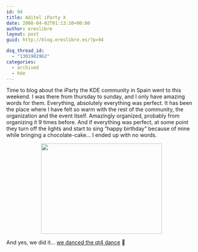 ```yaml
---
id: 94
title: Aditel iParty X
date: 2008-04-02T01:13:10+00:00
author: ereslibre
layout: post
guid: http://blog.ereslibre.es/?p=94

dsq_thread_id:
  - "1301902962"
categories:
  - archived
  - kde
---
```

Time to blog about the iParty the KDE community in Spain went to this weekend. I was there from thursday to sunday, and I only have amazing words for them. Everything, absolutely everything was perfect. It has been the place where I have felt so warm with the rest of the community, the organization and the event itself. Amazingly organized, probably from organizing it 9 times before. And if everything was perfect, at some point they turn off the lights and start to sing &#8220;happy birthday&#8221; because of mine while bringing a chocolate-cake&#8230; I ended up with no words.

<p align="center">
  <a href="http://media.ereslibre.es/2008/04/aditelipartyx.jpeg" target="_blank"><img src="http://media.ereslibre.es/2008/04/aditelipartyx.jpeg" border="0" height="240" width="320" /></a>
</p>

<p align="left">
  And yes, we did it&#8230; <a href="http://www.youtube.com/watch?v=EZxmKzbbmEU" target="_blank">we danced the qt4 dance</a> 🙂
</p>
